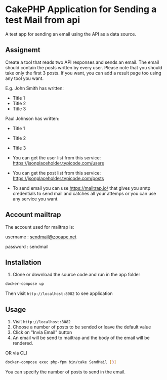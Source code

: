 # CakePHP Application for Sending a test Mail from api

A test app for sending an email using the API as a data source.

## Assignemt

Create a tool that reads two API responses and sends an email.
The email should contain the posts written by every user. Please note that you should take only the first 3 posts.
If you want, you can add a result page too using any tool you want.

E.g. 
John Smith has written:
- Title 1
- Title 2
- Title 3

Paul Johnson has written:
- Title 1
- Title 2
- Title 3

- You can get the user list from this service: https://jsonplaceholder.typicode.com/users
- You can get the post list from this service: https://jsonplaceholder.typicode.com/posts
- To send email you can use https://mailtrap.io/ that gives you smtp credentials to send mail and catches all your attemps or you can use any service you want.

## Account mailtrap

The account used for mailtrap is:

username : sendmail@zooape.net

password : sendmail

## Installation

1. Clone or download the source code and run in the app folder

```bash
docker-compose up
```

Then visit `http://localhost:8082` to see application

## Usage

1. Visit `http://localhost:8082`
2. Choose a number of posts to be sended or leave the default value
3. Click on "Invia Email" button
4. An email will be send to mailtrap and the body of the email will be rendered.

  OR via CLI

```bash
docker-compose exec php-fpm bin/cake SendMail [3]
```
You can specify the number of posts to send in the email.



